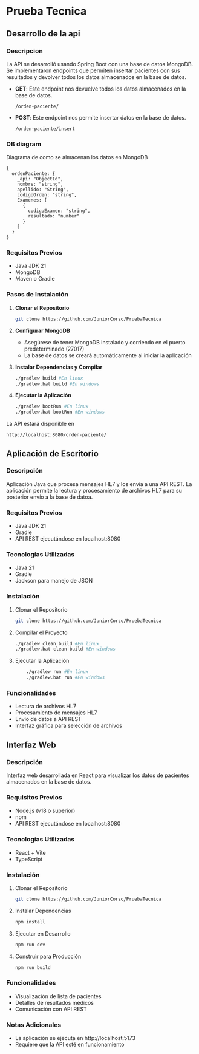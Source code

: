# Prueba Tecnica
## Desarrollo de la api
### Descripcion
La API se desarrolló usando Spring Boot con una base de datos MongoDB. Se implementaron endpoints que permiten insertar pacientes con sus resultados y devolver todos los datos almacenados en la base de datos.

- **GET**: Este endpoint nos devuelve todos los datos almacenados en la base de datos.
    ```
    /orden-paciente/
    ```
- **POST**: Este endpoint nos permite insertar datos en la base de datos.
    ```
    /orden-paciente/insert
    ```
    
### DB diagram
Diagrama de como se almacenan los datos en MongoDB
```json5
{
  ordenPaciente: {
    _api: "ObjectId",
    nombre: "string",
    apellido: "String",
    codigoOrden: "string",
    Examenes: [
      {
        codigoExamen: "string",
        resultado: "number"
      }
    ]    
  }
}

```
### Requisitos Previos
- Java JDK 21
- MongoDB
- Maven o Gradle

### Pasos de Instalación

1. **Clonar el Repositorio**
    ```bash
    git clone https://github.com/JuniorCorzo/PruebaTecnica
    ```

2. **Configurar MongoDB**
    - Asegúrese de tener MongoDB instalado y corriendo en el puerto predeterminado (27017)
    - La base de datos se creará automáticamente al iniciar la aplicación

3. **Instalar Dependencias y Compilar**
    ```bash
    ./gradlew build #En linux
    ./gradlew.bat build #En windows
    ```

4. **Ejecutar la Aplicación**
    ```bash
    ./gradlew bootRun #En linux
    ./gradlew.bat bootRun #En windows
    ```

La API estará disponible en 
```
http://localhost:8080/orden-paciente/
```

## Aplicación de Escritorio
### Descripción
Aplicación Java que procesa mensajes HL7 y los envía a una API REST. La aplicación permite la lectura y procesamiento de archivos HL7 para su posterior envío a la base de datoa.

### Requisitos Previos
- Java JDK 21
- Gradle
- API REST ejecutándose en localhost:8080

### Tecnologías Utilizadas
- Java 21
- Gradle
- Jackson para manejo de JSON

### Instalación
1. Clonar el Repositorio
    ```bash
    git clone https://github.com/JuniorCorzo/PruebaTecnica
    ```
2. Compilar el Proyecto
    ```bash
    ./gradlew clean build #En linux
    ./gradlew.bat clean build #En windows
    ```
3. Ejecutar la Aplicación
    ```bash
        ./gradlew run #En linux
        ./gradlew.bat run #En windows
    ```
### Funcionalidades
- Lectura de archivos HL7
- Procesamiento de mensajes HL7
- Envío de datos a API REST
- Interfaz gráfica para selección de archivos

## Interfaz Web
### Descripción
Interfaz web desarrollada en React para visualizar los datos de pacientes almacenados en la base de datos.

### Requisitos Previos
- Node.js (v18 o superior)
- npm
- API REST ejecutándose en localhost:8080
### Tecnologías Utilizadas
- React + Vite
- TypeScript
### Instalación
1. Clonar el Repositorio
    ```bash
    git clone https://github.com/JuniorCorzo/PruebaTecnica
    ```
2. Instalar Dependencias
     ```bash
    npm install
    ```
3. Ejecutar en Desarrollo
    ```bash
    npm run dev
    ```
4. Construir para Producción
    ```bash
    npm run build
    ```
### Funcionalidades
- Visualización de lista de pacientes
- Detalles de resultados médicos
- Comunicación con API REST

### Notas Adicionales
- La aplicación se ejecuta en http://localhost:5173
- Requiere que la API esté en funcionamiento
